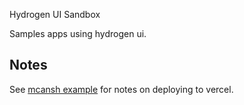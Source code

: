 Hydrogen UI Sandbox

Samples apps using hydrogen ui.

## Notes

See [mcansh example](https://github.com/mcansh/pnpm-turborepo-vercel-remix) for notes on deploying to vercel.
